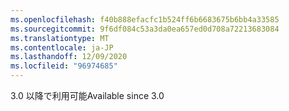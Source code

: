 ```yaml
---
ms.openlocfilehash: f40b888efacfc1b524ff6b6683675b6bb4a33585
ms.sourcegitcommit: 9f6df084c53a3da0ea657ed0d708a72213683084
ms.translationtype: MT
ms.contentlocale: ja-JP
ms.lasthandoff: 12/09/2020
ms.locfileid: "96974685"
---
```

<span data-ttu-id="6a2fd-101">3\.0 以降で利用可能</span><span class="sxs-lookup"><span data-stu-id="6a2fd-101">Available since 3.0</span></span>
